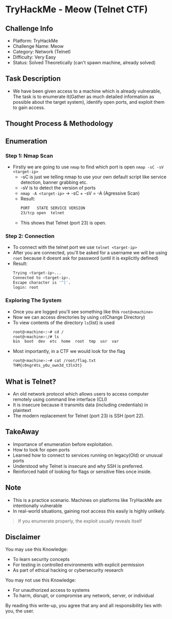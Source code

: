 # TryHackMe - Meow (Telnet CTF)

## Challenge Info
* Platform: TryHackMe
* Challenge Name: Meow
* Category: Network (Telnet)
* Difficulty: Very Easy
* Status: Solved Theoretically (can't spawn machine, already solved)

## Task Description
* We have been given access to a machine which is already vulnerable, The task is to enumerate it(Gather as much detailed information as possible about the target system), identify open ports, and exploit them to gain access.

## Thought Process & Methodology
## Enumeration

### Step 1: Nmap Scan

* Firstly we are going to use `nmap` to find which port is open
    `nmap -sC -sV <target-ip>`
  * -sC is just we telling nmap to use your own default script like service detection, banner grabbing etc.
  * -sV is to detect the version of ports
  * `nmap -A <target-ip>` -> -sC + -sV = -A (Agressive Scan)
  * Result:
    ```bash
    PORT   STATE SERVICE VERSION
    23/tcp open  telnet
  * This shows that Telnet (port 23) is open.
  
### Step 2: Connection

* To connect with the telnet port we use `telnet <target-ip>`
* After you are connected, you'll be asked for a username we will be using `root` because it doesnt ask for password (until it is explicitly defined)
* Result:
  ```bash
  Trying <target-ip>...
  Connected to <target-ip>.
  Escape character is '^]'.
  login: root

### Exploring The System

* Once you are logged you'll see something like this `root@<machine>`
* Now we can access directories by using `cd`(Change Directory)
* To view contents of the directory `ls`(list) is used
  ```bash
  root@<machine>:~# cd /
  root@<machine>:/# ls
  bin  boot  dev  etc  home  root  tmp  usr  var
* Most importantly, in a CTF we would look for the flag
  ```bash
  root@<machine>:~# cat /root/flag.txt
  THM{c0ngr4ts_y0u_own3d_t3ln3t}

## What is Telnet?
* An old network protocol which allows users to access computer remotely using command line interface (CLI)
* It is insecure because it transmits data (including credentials) in plaintext
* The modern replacement for Telnet (port 23) is SSH (port 22).

## TakeAway
* Importance of enumeration before exploitation.
* How to look for open ports
* Learned how to connect to services running on legacy(Old) or unusual ports
* Understood why Telnet is insecure and why SSH is preferred.
* Reinforced habit of looking for flags or sensitive files once inside.

## Note
* This is a practice scenario. Machines on platforms like TryHackMe are intentionally vulnerable
* In real-world situations, gaining root access this easily is highly unlikely.
> If you enumerate properly, the exploit usually reveals itself 
  
## Disclaimer

You may use this Knowledge:

* To learn security concepts
* For testing in controlled environments with explicit permission
* As part of ethical hacking or cybersecurity research

You may not use this Knowledge:

* For unauthorized access to systems
* To harm, disrupt, or compromise any network, server, or individual

By reading this write-up, you agree that any and all responsibility lies with you, the user.

